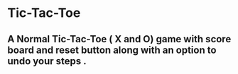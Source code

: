 # Tic-Tac-Toe
   
## A Normal Tic-Tac-Toe ( X and O) game with score board and reset button along with an option to undo your steps .

